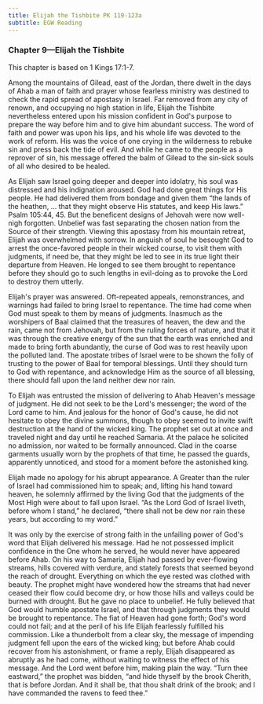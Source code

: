 ```yaml
---
title: Elijah the Tishbite PK 119-123a
subtitle: EGW Reading
---
```


### Chapter 9—Elijah the Tishbite

This chapter is based on 1 Kings 17:1-7.

Among the mountains of Gilead, east of the Jordan, there dwelt in the days of Ahab a man of faith and prayer whose fearless ministry was destined to check the rapid spread of apostasy in Israel. Far removed from any city of renown, and occupying no high station in life, Elijah the Tishbite nevertheless entered upon his mission confident in God's purpose to prepare the way before him and to give him abundant success. The word of faith and power was upon his lips, and his whole life was devoted to the work of reform. His was the voice of one crying in the wilderness to rebuke sin and press back the tide of evil. And while he came to the people as a reprover of sin, his message offered the balm of Gilead to the sin-sick souls of all who desired to be healed.

As Elijah saw Israel going deeper and deeper into idolatry, his soul was distressed and his indignation aroused. God had done great things for His people. He had delivered them from bondage and given them “the lands of the heathen, ... that they might observe His statutes, and keep His laws.” Psalm 105:44, 45. But the beneficent designs of Jehovah were now well-nigh forgotten. Unbelief was fast separating the chosen nation from the Source of their strength. Viewing this apostasy from his mountain retreat, Elijah was overwhelmed with sorrow. In anguish of soul he besought God to arrest the once-favored people in their wicked course, to visit them with judgments, if need be, that they might be led to see in its true light their departure from Heaven. He longed to see them brought to repentance before they should go to such lengths in evil-doing as to provoke the Lord to destroy them utterly.

Elijah's prayer was answered. Oft-repeated appeals, remonstrances, and warnings had failed to bring Israel to repentance. The time had come when God must speak to them by means of judgments. Inasmuch as the worshipers of Baal claimed that the treasures of heaven, the dew and the rain, came not from Jehovah, but from the ruling forces of nature, and that it was through the creative energy of the sun that the earth was enriched and made to bring forth abundantly, the curse of God was to rest heavily upon the polluted land. The apostate tribes of Israel were to be shown the folly of trusting to the power of Baal for temporal blessings. Until they should turn to God with repentance, and acknowledge Him as the source of all blessing, there should fall upon the land neither dew nor rain.

To Elijah was entrusted the mission of delivering to Ahab Heaven's message of judgment. He did not seek to be the Lord's messenger; the word of the Lord came to him. And jealous for the honor of God's cause, he did not hesitate to obey the divine summons, though to obey seemed to invite swift destruction at the hand of the wicked king. The prophet set out at once and traveled night and day until he reached Samaria. At the palace he solicited no admission, nor waited to be formally announced. Clad in the coarse garments usually worn by the prophets of that time, he passed the guards, apparently unnoticed, and stood for a moment before the astonished king.

Elijah made no apology for his abrupt appearance. A Greater than the ruler of Israel had commissioned him to speak; and, lifting his hand toward heaven, he solemnly affirmed by the living God that the judgments of the Most High were about to fall upon Israel. “As the Lord God of Israel liveth, before whom I stand,” he declared, “there shall not be dew nor rain these years, but according to my word.”

It was only by the exercise of strong faith in the unfailing power of God's word that Elijah delivered his message. Had he not possessed implicit confidence in the One whom he served, he would never have appeared before Ahab. On his way to Samaria, Elijah had passed by ever-flowing streams, hills covered with verdure, and stately forests that seemed beyond the reach of drought. Everything on which the eye rested was clothed with beauty. The prophet might have wondered how the streams that had never ceased their flow could become dry, or how those hills and valleys could be burned with drought. But he gave no place to unbelief. He fully believed that God would humble apostate Israel, and that through judgments they would be brought to repentance. The fiat of Heaven had gone forth; God's word could not fail; and at the peril of his life Elijah fearlessly fulfilled his commission. Like a thunderbolt from a clear sky, the message of impending judgment fell upon the ears of the wicked king; but before Ahab could recover from his astonishment, or frame a reply, Elijah disappeared as abruptly as he had come, without waiting to witness the effect of his message. And the Lord went before him, making plain the way. “Turn thee eastward,” the prophet was bidden, “and hide thyself by the brook Cherith, that is before Jordan. And it shall be, that thou shalt drink of the brook; and I have commanded the ravens to feed thee.”